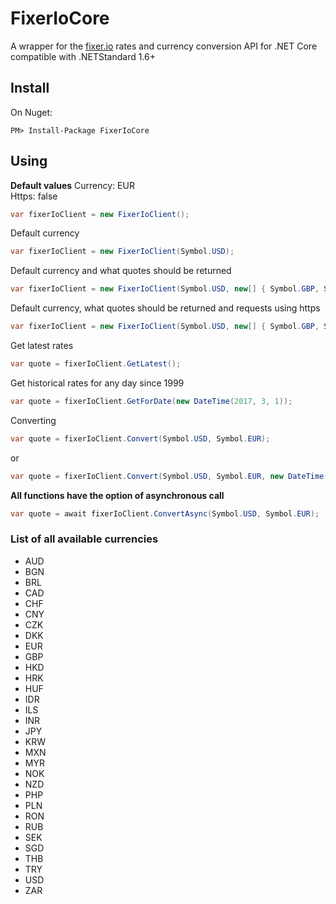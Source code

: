# FixerIoCore
A wrapper for the [fixer.io](http://fixer.io) rates and currency conversion API for .NET Core compatible with .NETStandard 1.6+

## Install
On Nuget:

	PM> Install-Package FixerIoCore

## Using
**Default values**
Currency: EUR  
Https: false

```c#
var fixerIoClient = new FixerIoClient();
```

Default currency
```c#
var fixerIoClient = new FixerIoClient(Symbol.USD);
```

Default currency and what quotes should be returned
```c#
var fixerIoClient = new FixerIoClient(Symbol.USD, new[] { Symbol.GBP, Symbol.EUR });
```

Default currency, what quotes should be returned and requests using https
```c#
var fixerIoClient = new FixerIoClient(Symbol.USD, new[] { Symbol.GBP, Symbol.EUR }, true);
```

Get latest rates
```c#
var quote = fixerIoClient.GetLatest();
```

Get historical rates for any day since 1999
```c#
var quote = fixerIoClient.GetForDate(new DateTime(2017, 3, 1));
```

Converting
```c#
var quote = fixerIoClient.Convert(Symbol.USD, Symbol.EUR);
```
or
```c#
var quote = fixerIoClient.Convert(Symbol.USD, Symbol.EUR, new DateTime(2017, 3, 1));
```

**All functions have the option of asynchronous call**
```c#
var quote = await fixerIoClient.ConvertAsync(Symbol.USD, Symbol.EUR);
```

### List of all available currencies

- AUD
- BGN
- BRL
- CAD
- CHF
- CNY
- CZK
- DKK
- EUR
- GBP
- HKD
- HRK
- HUF
- IDR
- ILS
- INR
- JPY
- KRW
- MXN
- MYR
- NOK
- NZD
- PHP
- PLN
- RON
- RUB
- SEK
- SGD
- THB
- TRY
- USD
- ZAR